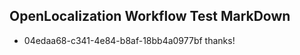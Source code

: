 ## OpenLocalization Workflow Test MarkDown
* 04edaa68-c341-4e84-b8af-18bb4a0977bf thanks!

<!--HONumber=Aug16_HO5-->


